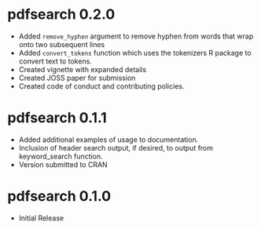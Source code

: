 # pdfsearch 0.2.0

* Added `remove_hyphen` argument to remove hyphen from words that wrap onto two subsequent lines
* Added `convert_tokens` function which uses the tokenizers R package to convert text to tokens.
* Created vignette with expanded details
* Created JOSS paper for submission
* Created code of conduct and contributing policies.

# pdfsearch 0.1.1

* Added additional examples of usage to documentation.
* Inclusion of header search output, if desired, to output from keyword_search
    function.
* Version submitted to CRAN

# pdfsearch 0.1.0

* Initial Release 